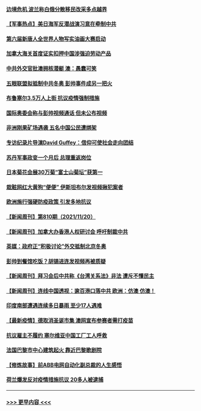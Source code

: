 #### [边境危机 波兰称白俄分散移民改采多点越界](../pages/prog202/a103274128.md?t=11221351) 
#### [【军事热点】美日海军反潜战演习意在牵制中共](../pages/prog202/a103274455.md?t=11221351) 
#### [第六届新唐人全世界人物写实油画大赛启动](../pages/prog202/a103274447.md?t=11221351) 
#### [加拿大海关首度证实扣押中国涉强迫劳动产品](../pages/prog202/a103274336.md?t=11221351) 
#### [中共外交官批澳拥核潜艇 澳：愚蠢可笑](../pages/prog202/a103274372.md?t=11221351) 
#### [五眼联盟拟抵制中共冬奥 彭帅事件成另一把火](../pages/prog202/a103274393.md?t=11221351) 
#### [布鲁塞尔3.5万人上街 抗议疫情强制措施](../pages/prog202/a103274378.md?t=11221351) 
#### [国际奥委会称与彭帅视频通话 但未公布视频](../pages/prog202/a103274342.md?t=11221351) 
#### [非洲刚果矿场遇袭 五名中国公民遭绑架](../pages/prog202/a103274350.md?t=11221351) 
#### [专访纪录片导演David Guffey：信仰可使社会走向团结](../pages/prog202/a103274353.md?t=11221351) 
#### [苏丹军事政变一个月后 总理重返岗位](../pages/prog202/a103274230.md?t=11221351) 
#### [日本菊花会展30万菊“富士山菊坛”获第一](../pages/prog202/a103274174.md?t=11221351) 
#### [栽赃网红大黄狗“便便” 伊斯坦布尔发视频揪犯案者](../pages/prog202/a103274063.md?t=11221351) 
#### [欧洲施行强硬防疫政策 引发多地抗议](../pages/prog202/a103273746.md?t=11221351) 
#### [【新闻周刊】第810期（2021/11/20）](../pages/prog202/a103273938.md?t=11221351) 
#### [【新闻周刊】加拿大办香港人权研讨会 呼吁制裁中共](../pages/prog202/a103273890.md?t=11221351) 
#### [英媒：政府正“积极讨论”外交抵制北京冬奥](../pages/prog202/a103273869.md?t=11221351) 
#### [彭帅到餐馆吃饭？胡锡进连发视频再被质疑](../pages/prog202/a103273755.md?t=11221351) 
#### [【新闻周刊】拜习会后中共称《台湾关系法》非法 遭斥不懂民主](../pages/prog202/a103273858.md?t=11221351) 
#### [【新闻周刊】连线中国透视：逾百港口落中共 欧洲：仿澳 仿澳！](../pages/prog202/a103273845.md?t=11221351) 
#### [印度南部遭遇连续多日暴雨 至少17人遇难](../pages/prog202/a103273824.md?t=11221351) 
#### [【最新疫情】德取消圣诞市集 澳网宣布参赛者需打疫苗](../pages/prog202/a103273830.md?t=11221351) 
#### [抗议雇主不履约 塞尔维亚中国工厂工人呼救](../pages/prog202/a103273820.md?t=11221351) 
#### [法国巴黎市中心建筑起火 靠近巴黎歌剧院](../pages/prog202/a103273811.md?t=11221351) 
#### [【修炼故事】前ABB电网自动化副总裁的人生感悟](../pages/prog202/a103273722.md?t=11221351) 
#### [荷兰爆发反对疫情措施抗议 20多人被逮捕](../pages/prog202/a103273738.md?t=11221351) 

----
#### [ >>> 更早内容 <<< ](../indexes/prog202-earlier.md)
